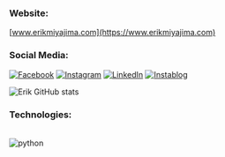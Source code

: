 
###   Website:

[www.erikmiyajima.com](https://www.erikmiyajima.com)



###   Social Media:

[![Facebook](https://img.shields.io/badge/Facebook-1877F2?style=for-the-badge&logo=facebook&logoColor=white)](https://www.facebook.com/profile.php?viewas=100000686899395&id=100009124251611)
[![Instagram](https://img.shields.io/badge/Instagram-E4405F?style=for-the-badge&logo=instagram&logoColor=white)](https://www.instagram.com/erik_miyajima)
[![LinkedIn](https://img.shields.io/badge/LinkedIn-0077B5?style=for-the-badge&logo=linkedin&logoColor=white)](https://www.linkedin.com/in/erik-miyajima-355a7223b)
[![Instablog](https://img.shields.io/badge/Instablog-713D47?style=for-the-badge&logo=instagram&logoColor=grey)](https://www.instagram.com/eagles.mountain)

![Erik GitHub stats](https://github-readme-stats.vercel.app/api?username=ErikSM&show_icons=true&theme=radical)



###   Technologies:

<div style="display: inline-block"><br>
  <img align="center" alt="python" src="https://img.shields.io/badge/python-14354C?style=for-the-badge&logo=python&logoColor=white">
</div>


